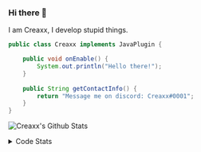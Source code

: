 ### Hi there 👋

I am Creaxx, I develop stupid things. 

```java
public class Creaxx implements JavaPlugin {

    public void onEnable() {
        System.out.println("Hello there!");
    }
    
    public String getContactInfo() {
        return "Message me on discord: Creaxx#0001";
    }
}
```

![Creaxx's Github Stats](https://github-readme-stats.vercel.app/api?username=CreaxxOG&show_icons=true&theme=dark&count_private=true)

<details>
  <summary>Code Stats</summary>

<!--START_SECTION:waka-->
![Code Time](http://img.shields.io/badge/Code%20Time-960%20hrs%2013%20mins-blue)

![Lines of code](https://img.shields.io/badge/From%20Hello%20World%20I%27ve%20Written-170%20lines%20of%20code-blue)

**🐱 My GitHub Data** 

> 🏆 494 Contributions in the Year 2022
 > 
> 📦 66.1 kB Used in GitHub's Storage 
 > 
> 🚫 Not Opted to Hire
 > 
> 📜 3 Public Repositories 
 > 
> 🔑 2 Private Repositories  
 > 
**I'm a Night 🦉** 

```text
🌞 Morning    21 commits     █░░░░░░░░░░░░░░░░░░░░░░░░   4.35% 
🌆 Daytime    209 commits    ██████████░░░░░░░░░░░░░░░   43.27% 
🌃 Evening    240 commits    ████████████░░░░░░░░░░░░░   49.69% 
🌙 Night      13 commits     ░░░░░░░░░░░░░░░░░░░░░░░░░   2.69%

```
📅 **I'm Most Productive on Saturday** 

```text
Monday       66 commits     ███░░░░░░░░░░░░░░░░░░░░░░   13.66% 
Tuesday      55 commits     ██░░░░░░░░░░░░░░░░░░░░░░░   11.39% 
Wednesday    78 commits     ████░░░░░░░░░░░░░░░░░░░░░   16.15% 
Thursday     55 commits     ██░░░░░░░░░░░░░░░░░░░░░░░   11.39% 
Friday       57 commits     ███░░░░░░░░░░░░░░░░░░░░░░   11.8% 
Saturday     90 commits     ████░░░░░░░░░░░░░░░░░░░░░   18.63% 
Sunday       82 commits     ████░░░░░░░░░░░░░░░░░░░░░   16.98%

```


📊 **This Week I Spent My Time On** 

```text
💬 Programming Languages: 
Java                     10 hrs 15 mins      ██████████████████████░░░   89.84% 
XML                      25 mins             █░░░░░░░░░░░░░░░░░░░░░░░░   3.79% 
YAML                     20 mins             ░░░░░░░░░░░░░░░░░░░░░░░░░   3.06% 
Kotlin                   16 mins             ░░░░░░░░░░░░░░░░░░░░░░░░░   2.47% 
GitIgnore file           3 mins              ░░░░░░░░░░░░░░░░░░░░░░░░░   0.46%

🔥 Editors: 
IntelliJ                 11 hrs 24 mins      █████████████████████████   100.0%

```

**I Mostly Code in Java** 

```text
Java                     7 repos             ████████████████░░░░░░░░░   63.64% 
Kotlin                   3 repos             ██████░░░░░░░░░░░░░░░░░░░   27.27% 
EJS                      1 repo              ██░░░░░░░░░░░░░░░░░░░░░░░   9.09%

```



 Last Updated on 05/11/2022 06:30:00 UTC
<!--END_SECTION:waka-->
</details>

